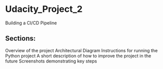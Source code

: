 # Udacity_Project_2
Building a CI/CD Pipeline


Sections:
----------
Overview of the project
Architectural Diagram
Instructions for running the Python project
A short description of how to improve the project in the future
Screenshots demonstrating key steps

